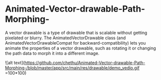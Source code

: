 # Animated-Vector-drawable-Path-Morphing-
A vector drawable is a type of drawable that is scalable without getting pixelated or blurry. The AnimatedVectorDrawable class (and AnimatedVectorDrawableCompat for backward-compatibility) lets you animate the properties of a vector drawable, such as rotating it or changing the path data to morph it into a different image.


![alt text](https://github.com/chethu/Animated-Vector-drawable-Path-Morphing-/blob/master/app/src/main/res/drawable/demo_vedio.gif =100*100)


